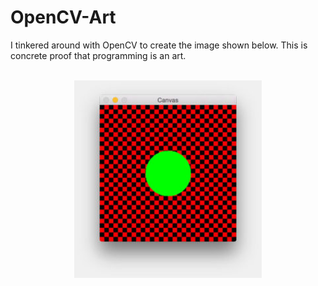 # OpenCV-Art 

I tinkered around with OpenCV to create the image shown below. This is concrete proof that programming is an art.


<p align="center">
   <br>
   <img src="drawing_example.jpg" width="300">
</p>
